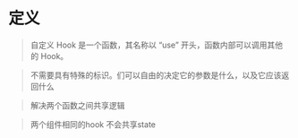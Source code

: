 # 定义
> 自定义 Hook 是一个函数，其名称以 “use” 开头，函数内部可以调用其他的 Hook。

> 不需要具有特殊的标识。们可以自由的决定它的参数是什么，以及它应该返回什么

> 解决两个函数之间共享逻辑

> 两个组件相同的hook 不会共享state